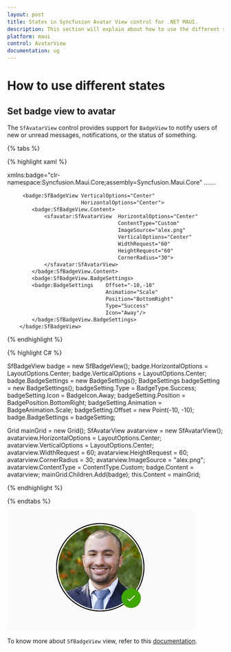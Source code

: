 ```yaml
---
layout: post
title: States in Syncfusion Avatar View control for .NET MAUI.
description: This section will explain about how to use the different states that exist in .NET MAUI SfAvatarView.
platform: maui
control: AvatarView
documentation: ug
---
```


# How to use different states

## Set badge view to avatar

The `SfAvatarView` control provides support for `BadgeView` to notify users of new or unread messages, notifications, or the status of something.

{% tabs %}

{% highlight xaml %}

xmlns:badge="clr-namespace:Syncfusion.Maui.Core;assembly=Syncfusion.Maui.Core"
.......

         <badge:SfBadgeView VerticalOptions="Center"
                            HorizontalOptions="Center">
			<badge:SfBadgeView.Content>
				<sfavatar:SfAvatarView  HorizontalOptions="Center"
                                        ContentType="Custom"
                                        ImageSource="alex.png"
                                        VerticalOptions="Center"
                                        WidthRequest="60"
                                        HeightRequest="60"
                                        CornerRadius="30">
				</sfavatar:SfAvatarView>
			</badge:SfBadgeView.Content>
			<badge:SfBadgeView.BadgeSettings>
            <badge:BadgeSettings 	Offset="-10,-10"
                                    Animation="Scale"
                                    Position="BottomRight" 
                                    Type="Success"
                                    Icon="Away"/>
			</badge:SfBadgeView.BadgeSettings>
		</badge:SfBadgeView>

{% endhighlight %}


{% highlight C# %}

SfBadgeView badge = new SfBadgeView();
badge.HorizontalOptions = LayoutOptions.Center;
badge.VerticalOptions = LayoutOptions.Center;
badge.BadgeSettings = new BadgeSettings();
BadgeSettings badgeSetting = new BadgeSettings();
badgeSetting.Type = BadgeType.Success;
badgeSetting.Icon = BadgeIcon.Away;
badgeSetting.Position = BadgePosition.BottomRight;
badgeSetting.Animation = BadgeAnimation.Scale;
badgeSetting.Offset = new Point(-10, -10);
badge.BadgeSettings = badgeSetting;

Grid mainGrid = new Grid();
SfAvatarView avatarview = new SfAvatarView();
avatarview.HorizontalOptions = LayoutOptions.Center;
avatarview.VerticalOptions = LayoutOptions.Center;
avatarview.WidthRequest = 60;
avatarview.HeightRequest = 60;
avatarview.CornerRadius = 30;
avatarview.ImageSource = "alex.png";
avatarview.ContentType = ContentType.Custom;
badge.Content = avatarview;
mainGrid.Children.Add(badge);
this.Content = mainGrid;

{% endhighlight %}

{% endtabs %}

![BadgeView support](HowTo_Images/BadgeView_AvatarView.jpg)

To know more about `SfBadgeView` view, refer to this [documentation](https://help.syncfusion.com/maui/badge-view/getting-started).
